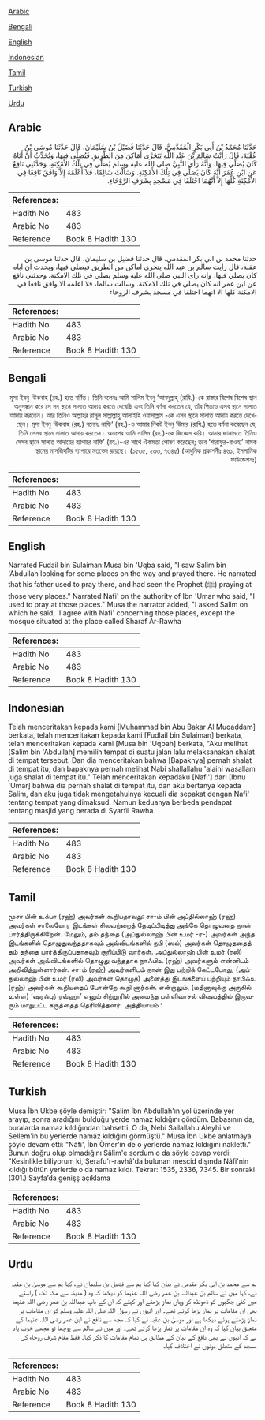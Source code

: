 [Arabic](#arabic)

[Bengali](#bengali)

[English](#english)

[Indonesian](#indonesian)

[Tamil](#tamil)

[Turkish](#turkish)

[Urdu](#urdu)

## Arabic


<div dir="rtl" lang="ar" style={{fontSize:'larger',backgroundColor:'#f8f9fa',padding:20}}>
حَدَّثَنَا مُحَمَّدُ بْنُ أَبِي بَكْرٍ الْمُقَدَّمِيُّ، قَالَ حَدَّثَنَا فُضَيْلُ بْنُ سُلَيْمَانَ، قَالَ حَدَّثَنَا مُوسَى بْنُ عُقْبَةَ، قَالَ رَأَيْتُ سَالِمَ بْنَ عَبْدِ اللَّهِ يَتَحَرَّى أَمَاكِنَ مِنَ الطَّرِيقِ فَيُصَلِّي فِيهَا، وَيُحَدِّثُ أَنَّ أَبَاهُ كَانَ يُصَلِّي فِيهَا، وَأَنَّهُ رَأَى النَّبِيَّ صلى الله عليه وسلم يُصَلِّي فِي تِلْكَ الأَمْكِنَةِ‏.‏ وَحَدَّثَنِي نَافِعٌ عَنِ ابْنِ عُمَرَ أَنَّهُ كَانَ يُصَلِّي فِي تِلْكَ الأَمْكِنَةِ‏.‏ وَسَأَلْتُ سَالِمًا، فَلاَ أَعْلَمُهُ إِلاَّ وَافَقَ نَافِعًا فِي الأَمْكِنَةِ كُلِّهَا إِلاَّ أَنَّهُمَا اخْتَلَفَا فِي مَسْجِدٍ بِشَرَفِ الرَّوْحَاءِ‏.‏
</div>
<div style={{backgroundColor:'#f8f9fa',padding:20, marginBottom: 10}}><table> <thead> <tr> <th>References:</th> <th></th> </tr> </thead> <tbody><tr><td>Hadith No</td><td>483</td></tr><tr><td>Arabic No</td><td>483</td></tr><tr><td>Reference</td><td>Book 8 Hadith 130</td></tr></tbody></table></div>


<div dir="rtl" lang="ar" style={{fontSize:'larger',backgroundColor:'#f8f9fa',padding:20}}>
حدثنا محمد بن ابي بكر المقدمي، قال حدثنا فضيل بن سليمان، قال حدثنا موسى بن عقبة، قال رايت سالم بن عبد الله يتحرى اماكن من الطريق فيصلي فيها، ويحدث ان اباه كان يصلي فيها، وانه راى النبي صلى الله عليه وسلم يصلي في تلك الامكنة. وحدثني نافع عن ابن عمر انه كان يصلي في تلك الامكنة. وسالت سالما، فلا اعلمه الا وافق نافعا في الامكنة كلها الا انهما اختلفا في مسجد بشرف الروحاء
</div>
<div style={{backgroundColor:'#f8f9fa',padding:20, marginBottom: 10}}><table> <thead> <tr> <th>References:</th> <th></th> </tr> </thead> <tbody><tr><td>Hadith No</td><td>483</td></tr><tr><td>Arabic No</td><td>483</td></tr><tr><td>Reference</td><td>Book 8 Hadith 130</td></tr></tbody></table></div>

## Bengali


<div dir="rtl" lang="bn" style={{fontSize:'larger',backgroundColor:'#f8f9fa',padding:20}}>
মূসা ইবনু ‘উকবাহ (রহ.) হতে বর্ণিত। তিনি বলেনঃ আমি সালিম ইবনু ‘আবদুল্লাহ্ (রাযি.)-কে রাস্তার বিশেষ বিশেষ স্থান অনুসন্ধান করে সে সব স্থানে সালাত আদায় করতে দেখেছি এবং তিনি বর্ণনা করতেন যে, তাঁর পিতাও এসব স্থানে সালাত আদায় করতেন। আর তিনিও আল্লাহর রাসূল সাল্লাল্লাহু আলাইহি ওয়াসাল্লাম -কে এসব স্থানে সালাত আদায় করতে দেখেছেন। মূসা ইবনু ‘উকবাহ (রহ.) বলেনঃ নাফি‘ (রহ.)-ও আমার নিকট ইবনু ‘উমার (রাযি.) হতে বর্ণনা করেছেন যে, তিনি সেসব স্থানে সালাত আদায় করতেন। অতঃপর আমি সালিম (রহ.)-কে জিজ্ঞেস করি। আমার জানামতে তিনিও সেসব স্থানে সালাত আদায়ের ব্যাপারে নাফি’ (রহ.)-এর সাথে ঐকমত্য পোষণ করেছেন; তবে ‘শারাফুর-রাওহা’ নামক স্থানের মাসজিদটির ব্যাপারে মতভেদ রয়েছে। (১৫৩৫, ২৩৩, ৭৩৪৫) (আধুনিক প্রকাশনীঃ ৪৬১, ইসলামিক ফাউন্ডেশনঃ)
</div>
<div style={{backgroundColor:'#f8f9fa',padding:20, marginBottom: 10}}><table> <thead> <tr> <th>References:</th> <th></th> </tr> </thead> <tbody><tr><td>Hadith No</td><td>483</td></tr><tr><td>Arabic No</td><td>483</td></tr><tr><td>Reference</td><td>Book 8 Hadith 130</td></tr></tbody></table></div>

## English


<div dir="ltr" lang="en" style={{fontSize:'larger',backgroundColor:'#f8f9fa',padding:20}}>
Narrated Fudail bin Sulaiman:Musa bin 'Uqba said, "I saw Salim bin 'Abdullah looking for some places on the way and prayed there. He narrated that his father used to pray there, and had seen the Prophet (ﷺ) praying at those very places." Narrated Nafi' on the authority of Ibn 'Umar who said, "I used to pray at those places." Musa the narrator added, "I asked Salim on which he said, 'I agree with Nafi' concerning those places, except the mosque situated at the place called Sharaf Ar-Rawha
</div>
<div style={{backgroundColor:'#f8f9fa',padding:20, marginBottom: 10}}><table> <thead> <tr> <th>References:</th> <th></th> </tr> </thead> <tbody><tr><td>Hadith No</td><td>483</td></tr><tr><td>Arabic No</td><td>483</td></tr><tr><td>Reference</td><td>Book 8 Hadith 130</td></tr></tbody></table></div>

## Indonesian


<div dir="ltr" lang="id" style={{fontSize:'larger',backgroundColor:'#f8f9fa',padding:20}}>
Telah menceritakan kepada kami [Muhammad bin Abu Bakar Al Muqaddam] berkata, telah menceritakan kepada kami [Fudlail bin Sulaiman] berkata, telah menceritakan kepada kami [Musa bin 'Uqbah] berkata, "Aku melihat [Salim bin 'Abdullah] memilih tempat di suatu jalan lalu melaksanakan shalat di tempat tersebut. Dan dia menceritakan bahwa [Bapaknya] pernah shalat di tempat itu, dan bapaknya pernah melihat Nabi shallallahu 'alaihi wasallam juga shalat di tempat itu." Telah menceritakan kepadaku [Nafi'] dari [Ibnu 'Umar] bahwa dia pernah shalat di tempat itu, dan aku bertanya kepada Salim, dan aku juga tidak mengetahuinya kecuali dia sepakat dengan Nafi' tentang tempat yang dimaksud. Namun keduanya berbeda pendapat tentang masjid yang berada di Syarfil Rawha
</div>
<div style={{backgroundColor:'#f8f9fa',padding:20, marginBottom: 10}}><table> <thead> <tr> <th>References:</th> <th></th> </tr> </thead> <tbody><tr><td>Hadith No</td><td>483</td></tr><tr><td>Arabic No</td><td>483</td></tr><tr><td>Reference</td><td>Book 8 Hadith 130</td></tr></tbody></table></div>

## Tamil


<div dir="ltr" lang="ta" style={{fontSize:'larger',backgroundColor:'#f8f9fa',padding:20}}>
மூசா பின் உக்பா (ரஹ்) அவர்கள் கூறியதாவது: சா-ம் பின் அப்தில்லாஹ் (ரஹ்) அவர்கள் சாலையோர இடங்கள் சிலவற்றைத் தேடிப்பிடித்து அங்கே தொழுவதை நான் பார்த்திருக்கிறேன். மேலும், தம் தந்தை (அப்துல்லாஹ் பின் உமர் -ர-) அவர்கள் அந்த இடங்களில் தொழுதுவந்ததாகவும் அவ்விடங்களில் நபி (ஸல்) அவர்கள் தொழுததைத் தம் தந்தை பார்த்திருப்பதாகவும் குறிப்பிடு வார்கள். அப்துல்லாஹ் பின் உமர் (ரலி) அவர்கள் அவ்விடங்களில் தொழுது வந்ததாக நாஃபிஉ (ரஹ்) அவர்களும் என்னிடம் அறிவித்துள்ளார்கள். சா-ம் (ரஹ்) அவர்களிடம் நான் இது பற்றிக் கேட்டபோது, (அப்துல்லாஹ் பின் உமர் (ரலி) அவர்கள் தொழுத) அனைத்து இடங்களைப் பற்றியும் நாபிஃஉ (ரஹ்) அவர்கள் கூறியதைப் போன்றே கூறி னார்கள். என்றாலும், (மதீனாவுக்கு அருகில் உள்ள) ‘ஷரஃபுர் ரவ்ஹா’ எனும் சிற்றூரில் அமைந்த பள்ளிவாசல் விஷயத்தில் இருவரும் மாறுபட்ட கருத்தைத் தெரிவித்தனர். அத்தியாயம் :
</div>
<div style={{backgroundColor:'#f8f9fa',padding:20, marginBottom: 10}}><table> <thead> <tr> <th>References:</th> <th></th> </tr> </thead> <tbody><tr><td>Hadith No</td><td>483</td></tr><tr><td>Arabic No</td><td>483</td></tr><tr><td>Reference</td><td>Book 8 Hadith 130</td></tr></tbody></table></div>

## Turkish


<div dir="ltr" lang="tr" style={{fontSize:'larger',backgroundColor:'#f8f9fa',padding:20}}>
Musa İbn Ukbe şöyle demiştir: "Salim İbn Abdullah'ın yol üzerinde yer arayıp, sonra aradığını bulduğu yerde namaz kıldığını gördüm. Babasının da, buralarda namaz kıldığından bahsetti. O da, Nebi Sallallahu Aleyhi ve Sellem'in bu yerlerde namaz kıldığını görmüştü." Musa İbn Ukbe anlatmaya şöyle devam etti: "Nâfi', İbn Ömer'in de o yerlerde namaz kıldığını nakletti." Bunun doğru olup olmadığını Sâlim'e sordum o da şöyle cevap verdi: "Kesinlikle biliyorum ki, Şerafu'r-ravhâ'da bulunan mescid dışında Nâfi'nin kıldığı bütün yerlerde o da namaz kıldı. Tekrar: 1535, 2336, 7345. Bir sonraki (301.) Sayfa’da genişş açıklama
</div>
<div style={{backgroundColor:'#f8f9fa',padding:20, marginBottom: 10}}><table> <thead> <tr> <th>References:</th> <th></th> </tr> </thead> <tbody><tr><td>Hadith No</td><td>483</td></tr><tr><td>Arabic No</td><td>483</td></tr><tr><td>Reference</td><td>Book 8 Hadith 130</td></tr></tbody></table></div>

## Urdu


<div dir="rtl" lang="ur" style={{fontSize:'larger',backgroundColor:'#f8f9fa',padding:20}}>
ہم سے محمد بن ابی بکر مقدمی نے بیان کیا کہا ہم سے فضیل بن سلیمان نے، کہا ہم سے موسیٰ بن عقبہ نے، کہا میں نے سالم بن عبداللہ بن عمر رضی اللہ عنہما کو دیکھا کہ وہ ( مدینہ سے مکہ تک ) راستے میں کئی جگہوں کو ڈھونڈھ کر وہاں نماز پڑھتے اور کہتے کہ ان کے باپ عبداللہ بن عمر رضی اللہ عنہما بھی ان مقامات پر نماز پڑھا کرتے تھے۔ اور انہوں نے رسول اللہ صلی اللہ علیہ وسلم کو ان مقامات پر نماز پڑھتے ہوئے دیکھا ہے اور موسیٰ بن عقبہ نے کہا کہ مجھ سے نافع نے ابن عمر رضی اللہ عنہما کے متعلق بیان کیا کہ وہ ان مقامات پر نماز پڑھا کرتے تھے۔ اور میں نے سالم سے پوچھا تو مجھے خوب یاد ہے کہ انہوں نے بھی نافع کے بیان کے مطابق ہی تمام مقامات کا ذکر کیا۔ فقط مقام شرف روحاء کی مسجد کے متعلق دونوں نے اختلاف کیا۔
</div>
<div style={{backgroundColor:'#f8f9fa',padding:20, marginBottom: 10}}><table> <thead> <tr> <th>References:</th> <th></th> </tr> </thead> <tbody><tr><td>Hadith No</td><td>483</td></tr><tr><td>Arabic No</td><td>483</td></tr><tr><td>Reference</td><td>Book 8 Hadith 130</td></tr></tbody></table></div>